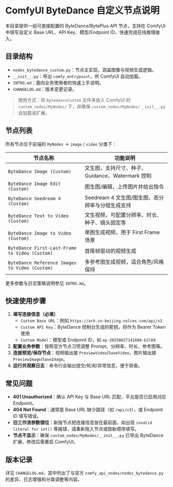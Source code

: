 # ComfyUI ByteDance 自定义节点说明

本目录提供一组可直接配置的 ByteDance/BytePlus API 节点，支持在 ComfyUI 中填写自定义 Base URL、API Key、模型/Endpoint ID，快速完成在线推理接入。

## 目录结构

- `nodes_bytedance_custom.py`：节点主实现，涵盖图像与视频生成逻辑。
- `__init__.py`：导出 `comfy_entrypoint`，供 ComfyUI 自动加载。
- `INTRO.md`：面向业务使用者的快速上手说明。
- `CHANGELOG.md`：版本变更记录。

> 使用方式：将 `BytedanceCustom` 文件夹放入 ComfyUI 的 `custom_nodes/MyNodes/` 下，并确保 `custom_nodes/MyNodes/__init__.py` 会加载该扩展。

## 节点列表

所有节点位于前端的 `MyNodes` -> `image` / `video` 分类下：

| 节点名称 | 功能说明 |
| --- | --- |
| `ByteDance Image (Custom)` | 文生图，支持尺寸、种子、Guidance、Watermark 控制 |
| `ByteDance Image Edit (Custom)` | 图生图/编辑，上传图片并给出指令 |
| `ByteDance Seedream 4 (Custom)` | Seedream 4 文生图/图生图，高分辨率与分组生成支持 |
| `ByteDance Text to Video (Custom)` | 文生视频，可配置分辨率、时长、种子、镜头固定等 |
| `ByteDance Image to Video (Custom)` | 单图生成视频，用于 First Frame 场景 |
| `ByteDance First-Last-Frame to Video (Custom)` | 首尾帧驱动的视频生成 |
| `ByteDance Reference Images to Video (Custom)` | 多参考图生成视频，适合角色/风格保持 |

更多参数与日志策略说明参见 `INTRO.md`。

## 快速使用步骤

1. **填写连接信息（必填）**
   - `Custom Base URL`：例如 `https://ark.cn-beijing.volces.com/api/v3`
   - `Custom API Key`：ByteDance 控制台生成的密钥，将作为 Bearer Token 使用
   - `Custom Model`：模型或 Endpoint ID，如 `ep-20250827141608-b2l69`
2. **配置业务参数**：按照官方节点习惯调整 Prompt、分辨率、时长、参考图等。
3. **连接预览/保存节点**：视频输出接 `PreviewVideo`/`SaveVideo`，图片输出接 `PreviewImage`/`SaveImage`。
4. **运行并观察日志**：命令行会输出提交/轮询/异常信息，便于排查。

## 常见问题

- **401 Unauthorized**：确认 API Key 与 Base URL 匹配，平台是否已启用对应 Endpoint。
- **404 Not Found**：通常是 Base URL 缺少路径（如 `/api/v3`），或 Endpoint ID 填写错误。
- **旧工作流参数错位**：新版节点把连接信息放在最前面，如出现 `invalid literal for int()` 等报错，请重新拖入节点或按新顺序填写。
- **节点不显示**：确保 `custom_nodes/MyNodes/__init__.py` 已导出 ByteDance 扩展，修改后需重启 ComfyUI。

## 版本记录

详见 `CHANGELOG.md`，其中列出了与官方 `comfy_api_nodes/nodes_bytedance.py` 的差异、日志增强和分类调整等内容。

